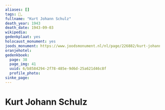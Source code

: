 ```yaml
---
aliases: []
tags: 👤, 
fullname: "Kurt Johann Schulz"
death_year: 1943
death_date: 1943-09-03
wikipedia:
gedenkplaat: yes
holocaust_monument: yes
joods_monument: https://www.joodsmonument.nl/nl/page/226882/kurt-johann-schulz
oranjehotel:
gedenkboek: 
  page: 38
  page_img: 41
  uuid: 6/b8584294-2f78-485e-9d6d-25a621d46c8f
  profile_photo: 
sinke_page:
---
```


# Kurt Johann Schulz